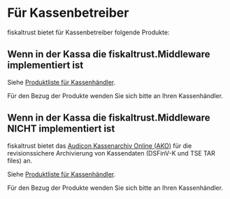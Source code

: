 # Für Kassenbetreiber

fiskaltrust bietet für Kassenbetreiber folgende Produkte:

## Wenn in der Kassa die fiskaltrust.Middleware implementiert ist

Siehe [Produktliste für Kassenhändler](Kassenhaendler.md). 

Für den Bezug der Produkte wenden Sie sich bitte an Ihren Kassenhändler.



## Wenn in der Kassa die fiskaltrust.Middleware NICHT implementiert ist

fiskaltrust bietet das [Audicon Kassenarchiv Online (AKO)](../services/revisionssichere-daten-as-a-service/produkte/4445-10020-Audicon-Kassenarchiv-Online.md) für die revisionssichere Archivierung von Kassendaten (DSFinV-K und TSE TAR files) an.

Siehe [Produktliste für Kassenhändler](Kassenhaendler.md). 

Für den Bezug der Produkte wenden Sie sich bitte an Ihren Kassenhändler.
